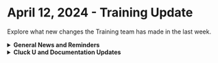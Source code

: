 # April 12, 2024 - Training Update

Explore what new changes the Training team has made in the last week.

<details>

<summary><strong>General News and Reminders</strong></summary>

* **Game Tip for the Week:** Not a game, but the Fallout show is getting some great reviews, so check it out if you're interested! Otherwise get back to trying to keep up with Persona, Like a Dragon, Rebirth, Hell Divers, or any other game you're trying to finish before the next wave of games coming in!
* **SHOUT OUT** to Nick, Hubert, Morgan, Cory, Danny, and Chantal for successfully taking our [foundations-certification.md](../../../cluck-university/rewst-foundations-1/foundations-certification.md "mention") Exam, and collecting your prestigious **Certified Rewster** badge in Discord.&#x20;
* Shout out to the Bird Brain channel for your awesome feedback this week!
* Join us in our [Cluck-U Discord channel](https://discord.com/channels/936789089703845988/1121465945295167588) if you have any questions, comments, or concerns!

</details>

<details>

<summary><strong>Cluck U and Documentation Updates</strong></summary>

**What's New at Cluck University?**

* We'd love to get your feedback on our Training and Documentation! [Please fill out this form to let us know how we can improve](https://app.sli.do/event/m8C3AjPUnuDgpkVDmPsQL3)!
* As a reminder, you can make training and documentation requests at [https://rewst.canny.io/](https://rewst.canny.io/)
* [office-hours.md](../../../cluck-university/office-hours.md "mention") page added with more information about signing up!
* Clea has joined the battle to educate! AGAIN! She will be delivering the Rewst 105  Training next week!

![](<../../../.gitbook/assets/Clea (3).png>)

**New & Updated Pages:**

* [april-5th-2024-the-microsoft-bundle-you-cant-miss-out-on.md](../../roc-open-mics/2024-roc-open-mics/april-5th-2024-the-microsoft-bundle-you-cant-miss-out-on.md "mention") Open Mic page added
* [cwm-technician-toolbox-via-pod.md](../../../prebuilt-automations/existing-crate-documentation/cwm-technician-toolbox-via-pod.md "mention") page added
* [common-issues-with-microsoft-bundle](../../../documentation/integrations/cloud/microsoft-cloud-integration-bundle/common-issues-with-microsoft-bundle/ "mention") updated with Entra UI known issue
* [ingram-micro-integration-setup.md](../../../documentation/integrations/licensing/ingram-micro/ingram-micro-integration-setup.md "mention") updated with Ingram credential workaround

</details>

